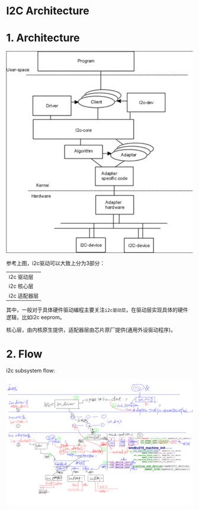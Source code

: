 
# I2C Architecture

# 1. Architecture

![i2c architecture](res/i2c_arch.png)

参考上图，i2c驱动可以大致上分为3部分：

|             |
| ----------- |
| i2c 驱动层   |
| i2c 核心层   |
| i2c 适配器层 |

其中，一般对于具体硬件驱动编程主要关注`i2c驱动层`，在驱动层实现具体的硬件逻辑，比如i2c eeprom。

核心层，由内核原生提供，适配器层由芯片原厂提供(通用外设驱动程序)。


# 2. Flow

i2c subsystem flow:

![i2c subsystem flow](res/i2c_subsystem_flow.png)
